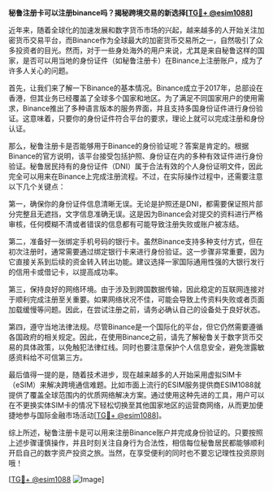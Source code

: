 **秘鲁注册卡可以注册binance吗？揭秘跨境交易的新选择[[TG💪+ @esim1088](https://t.me/s/esim1088)]**

近年来，随着全球化的加速发展和数字货币市场的兴起，越来越多的人开始关注加密货币交易平台，而Binance作为全球最大的加密货币交易所之一，自然吸引了众多投资者的目光。然而，对于一些身处海外的用户来说，尤其是来自秘鲁这样的国家，是否可以用当地的身份证件（如秘鲁注册卡）在Binance上注册账户，成为了许多人关心的问题。

首先，让我们来了解一下Binance的基本情况。Binance成立于2017年，总部设在香港，但其业务已经覆盖了全球多个国家和地区。为了满足不同国家用户的使用需求，Binance推出了多种语言版本的服务界面，并且支持多国身份证件进行身份验证。这意味着，只要你的身份证件符合平台的要求，理论上就可以完成注册和身份认证。

那么，秘鲁注册卡是否能够用于Binance的身份验证呢？答案是肯定的。根据Binance的官方说明，该平台接受包括护照、身份证在内的多种有效证件进行身份验证。秘鲁居民持有的身份证件（DNI）属于合法有效的个人身份证明文件，因此完全可以用来在Binance上完成注册流程。不过，在实际操作过程中，还需要注意以下几个关键点：

第一，确保你的身份证件信息清晰无误。无论是护照还是DNI，都需要保证照片部分完整且无遮挡，文字信息准确无误。这是因为Binance会对提交的资料进行严格审核，任何模糊不清或者错误的信息都有可能导致注册失败或账户被冻结。

第二，准备好一张绑定手机号码的银行卡。虽然Binance支持多种支付方式，但在初次注册时，通常需要通过绑定银行卡来进行身份验证。这一步骤非常重要，因为它直接关系到后续的资金转入转出功能。建议选择一家国际通用性强的大银行发行的信用卡或借记卡，以提高成功率。

第三，保持良好的网络环境。由于涉及到跨国数据传输，因此稳定的互联网连接对于顺利完成注册至关重要。如果网络状况不佳，可能会导致上传资料失败或者页面加载缓慢等问题。因此，在尝试注册之前，请务必确认自己的设备处于良好状态。

第四，遵守当地法律法规。尽管Binance是一个国际化的平台，但它仍然需要遵循各国政府的相关规定。因此，在使用Binance之前，请先了解秘鲁关于数字货币交易的具体政策，以免触犯法律红线。同时也要注意保护个人信息安全，避免泄露敏感资料给不可信第三方。

最后值得一提的是，随着技术进步，现在越来越多的人开始采用虚拟SIM卡（eSIM）来解决跨境通信难题。比如市面上流行的ESIM服务提供商ESIM1088就提供了覆盖全球范围内的优质网络解决方案。通过使用这种先进的工具，用户可以在不更换实体SIM卡的情况下轻松切换至其他国家地区的运营商网络，从而更加便捷地参与国际金融市场活动[[TG💪+ @esim1088](https://t.me/s/esim1088)]。

综上所述，秘鲁注册卡是可以用来注册Binance账户并完成身份验证的。只要按照上述步骤谨慎操作，并且时刻关注自身行为合法性，相信每位秘鲁居民都能够顺利开启自己的数字资产投资之旅。当然，在享受便利的同时也不要忘记理性投资原则哦！

[[TG💪+ @esim1088](https://t.me/s/esim1088) ![Image](https://i.postimg.cc/4NQfJmqS/Snipaste-2025-05-13-00-14-12.png)]